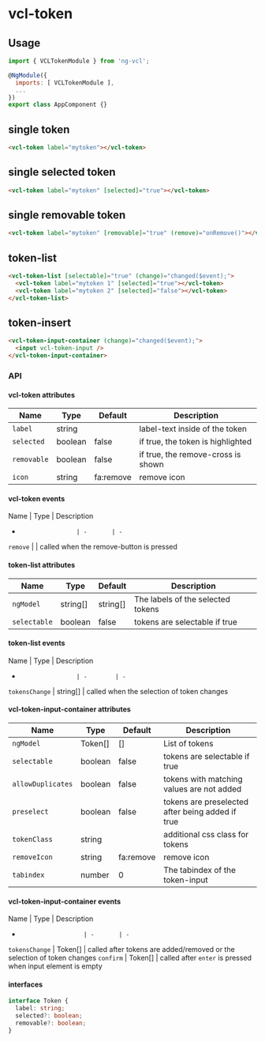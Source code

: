 # vcl-token

## Usage

```javascript
import { VCLTokenModule } from 'ng-vcl';

@NgModule({
  imports: [ VCLTokenModule ],
  ...
})
export class AppComponent {}
```

## single token

```html
<vcl-token label="mytoken"></vcl-token>
```

## single selected token

```html
<vcl-token label="mytoken" [selected]="true"></vcl-token>
```

## single removable token

```html
<vcl-token label="mytoken" [removable]="true" (remove)="onRemove()"></vcl-token>
```

## token-list

```html
<vcl-token-list [selectable]="true" (change)="changed($event);">
  <vcl-token label="mytoken 1" [selected]="true"></vcl-token>
  <vcl-token label="mytoken 2" [selected]="false"></vcl-token>
</vcl-token-list>
```

## token-insert

```html
<vcl-token-input-container (change)="changed($event);">
  <input vcl-token-input />
</vcl-token-input-container>
```

### API

#### vcl-token attributes

Name          | Type    | Default   | Description
------------  | ------- | -------   | ---------------------------------------
`label`       | string  |           | label-text inside of the token
`selected`    | boolean | false     | if true, the token is highlighted
`removable`   | boolean | false     | if true, the remove-cross is shown
`icon`        | string  | fa:remove | remove icon

#### vcl-token events
Name                  | Type    | Description
-                     | -       | -
`remove`              |         | called when the remove-button is pressed

#### token-list attributes

Name         | Type     | Default  | Description
------------ | -------- | -------- | ------------------------------------------------------------
`ngModel`    | string[] | string[] | The labels of the selected tokens
`selectable` | boolean  | false    | tokens are selectable if true

#### token-list events

Name                  | Type     | Description
-                     | -        | -
`tokensChange`        | string[] | called when the selection of token changes


#### vcl-token-input-container attributes

Name                 | Type     | Default              | Description
------------         | -------- | -------              | ------------------------------------------------------------
`ngModel`            | Token[]  | []                   | List of tokens
`selectable`         | boolean  | false                | tokens are selectable if true
`allowDuplicates`    | boolean  | false                | tokens with matching values are not added
`preselect`          | boolean  | false                | tokens are preselected after being added if true
`tokenClass`         | string   |                      | additional css class for tokens
`removeIcon`         | string   | fa:remove            | remove icon
`tabindex`           | number   | 0                    | The tabindex of the token-input

#### vcl-token-input-container events

Name                    | Type    | Description
-                       | -       | -
`tokensChange`          | Token[] | called after tokens are added/removed or the selection of token changes
`confirm`               | Token[] | called after `enter` is pressed when input element is empty

#### interfaces

```ts
interface Token {
  label: string;
  selected?: boolean;
  removable?: boolean;
}
```
